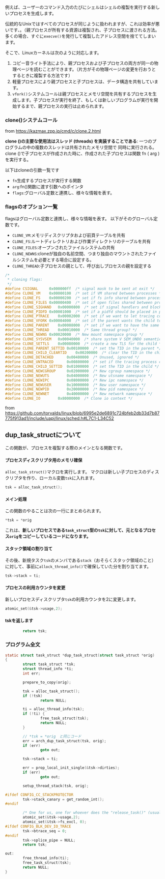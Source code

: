 ﻿

例えば、ユーザーのコマンド入力のたびにシェルはシェルの複製を実行する新しいプロセスを生成します。

伝統的なUnixではすべてのプロセスが同じように扱われますが、これは効率が悪いです、。（親プロセスが所有する資源は複製され、子プロセスに渡される方法。多くの場合、すぐに`execve()`を発行して複製したアドレス空間を捨ててしまいます。

そこで、Linuxカーネルは次のように対応します。

1. コピー音ライト手法により、親プロセスおよび子プロセスの両方が同一の物理ページを読むことができます。（片方がその物理ページの変更を行おうとするときに複製する方法です）
2. 軽量プロセスにより親プロセスと子プロセスは、データ構造を共有しています。
3. `vfork()`システムコールは親プロセスとメモリ空間を共有するプロセスを生成します。子プロセスが実行を終了、もしくは新しいプログラムが実行を開始するまで、親プロセスの実行は止められます。


### clone()システムコール

from https://kazmax.zpp.jp/cmd/c/clone.2.html

**clone ()の主要な使用法はスレッド (threads) を実装することである**: 一つのプログラムの中の複数のスレッドは共有されたメモリ空間で 同時に実行される。
clone ()で子プロセスが作成された時に、作成された子プロセスは関数 fn ( arg )を実行する。

以下はcloneの引数一覧です

- `fn`生成するプロセスが実行する関数
- `arg`:fn()関数に渡す引数へのポインタ
- `flags`:グローバル定数と連携し、様々な情報を表す。

### flagsのオプション一覧

flagsはグローバル定数と連携し、様々な情報を表す。
以下がそのグローバル定数です。

- `CLONE_VM`:メモリディスクリプタおよび前頁テーブルを共有
- `CLONE_FS`:ルートディレクトリおよび作業ディレクトリのテーブルを共有
- `CLONE_FILES`:オープンされたファイルシステムの共有
- `CLONE_NEWNS`:cloneが独自の名前空間、つまり独自のマウントされたファイルシステムを必要とする場合に設定する。
- `CLONE_THREAD`:子プロセスの親として、呼び出しプロセスの親を設定する

```c
/*
 * cloning flags:
 */
#define CSIGNAL		0x000000ff	/* signal mask to be sent at exit */
#define CLONE_VM	0x00000100	/* set if VM shared between processes */
#define CLONE_FS	0x00000200	/* set if fs info shared between processes */
#define CLONE_FILES	0x00000400	/* set if open files shared between processes */
#define CLONE_SIGHAND	0x00000800	/* set if signal handlers and blocked signals shared */
#define CLONE_PIDFD	0x00001000	/* set if a pidfd should be placed in parent */
#define CLONE_PTRACE	0x00002000	/* set if we want to let tracing continue on the child too */
#define CLONE_VFORK	0x00004000	/* set if the parent wants the child to wake it up on mm_release */
#define CLONE_PARENT	0x00008000	/* set if we want to have the same parent as the cloner */
#define CLONE_THREAD	0x00010000	/* Same thread group? */
#define CLONE_NEWNS	0x00020000	/* New mount namespace group */
#define CLONE_SYSVSEM	0x00040000	/* share system V SEM_UNDO semantics */
#define CLONE_SETTLS	0x00080000	/* create a new TLS for the child */
#define CLONE_PARENT_SETTID	0x00100000	/* set the TID in the parent */
#define CLONE_CHILD_CLEARTID	0x00200000	/* clear the TID in the child */
#define CLONE_DETACHED		0x00400000	/* Unused, ignored */
#define CLONE_UNTRACED		0x00800000	/* set if the tracing process can't force CLONE_PTRACE on this clone */
#define CLONE_CHILD_SETTID	0x01000000	/* set the TID in the child */
#define CLONE_NEWCGROUP		0x02000000	/* New cgroup namespace */
#define CLONE_NEWUTS		0x04000000	/* New utsname namespace */
#define CLONE_NEWIPC		0x08000000	/* New ipc namespace */
#define CLONE_NEWUSER		0x10000000	/* New user namespace */
#define CLONE_NEWPID		0x20000000	/* New pid namespace */
#define CLONE_NEWNET		0x40000000	/* New network namespace */
#define CLONE_IO		0x80000000	/* Clone io context */
```

from https://github.com/torvalds/linux/blob/6995e2de6891c724bfeb2db33d7b87775f913ad1/include/uapi/linux/sched.h#L7C1-L34C52




## dup_task_structについて

この関数が、プロセスを複製する際のメインとなる関数です。

#### プロセスディスクリプタ用のメモリ確保

`alloc_task_struct()`マクロを実行します。
マクロは新しい子プロセスのディスクリプタを作り、ローカル変数`tsk`に入れます。


```c
tsk = alloc_task_struct();
```

#### メイン処理

この関数のやることは次の一行にまとめられます。

```c
*tsk = *orig
```

これは、**新しいプロセスである`task_struct`型の`tsk`に対して、元となるプロセス`orig`をコピーしているコードになります。**


#### スタック領域の割り当て

その後、新規タスク`tsk`のメンバである`stack`（おそらくスタック領域のこと）に対して、事前に`allock_thread_info()`で確保していた分を割り当てます。

```c
tsk->stack = ti;
```

#### プロセスの利用カウンタを変更

新しいプロセスディスクリプタ`tsk`の利用カウンタを2に変更します。

```c
atomic_set(&tsk->usage,2);
```

#### tskを返します

```c
        return tsk;
```

### プログラム全文


```c
static struct task_struct *dup_task_struct(struct task_struct *orig)
{
        struct task_struct *tsk;
        struct thread_info *ti;
        int err;

        prepare_to_copy(orig);

        tsk = alloc_task_struct();
        if (!tsk)
                return NULL;

        ti = alloc_thread_info(tsk);
        if (!ti) {
                free_task_struct(tsk);
                return NULL;
        }

        // *tsk = *orig　と同じコード
        err = arch_dup_task_struct(tsk, orig);
        if (err)
                goto out;

        tsk->stack = ti;

        err = prop_local_init_single(&tsk->dirties);
        if (err)
                goto out;

        setup_thread_stack(tsk, orig);

#ifdef CONFIG_CC_STACKPROTECTOR
        tsk->stack_canary = get_random_int();
#endif

        /* One for us, one for whoever does the "release_task()" (usually parent) */
        atomic_set(&tsk->usage,2);
        atomic_set(&tsk->fs_excl, 0);
#ifdef CONFIG_BLK_DEV_IO_TRACE
        tsk->btrace_seq = 0;
#endif
        tsk->splice_pipe = NULL;
        return tsk;

out:
        free_thread_info(ti);
        free_task_struct(tsk);
        return NULL;
}
```
